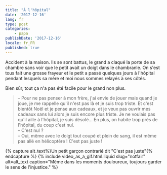 ```yaml
---
title: "À l'hôpital"
date: '2017-12-16'
lang: fr
type: post
categories:
    - papa
publishDate: '2017-12-16'
locale: fr_FR
published: true
---
```


Accident à la maison. Ils se sont battus, le grand a claqué la porte de sa chambre sans voir que le petit avait un doigt dans le chambranle. On s'est tous fait une grosse frayeur et le petit a passé quelques jours à l'hôpital pendant lesquels sa mère et moi nous sommes relayés à ses côtés.

Bien sûr, tout ça n'a pas été facile pour le grand non plus.

<!-- more -->

> – Pour ne pas penser à mon frère, j'ai envie de jouer mais quand je joue, je me rappelle qu'il n'est pas là et je suis trop triste. Et c'est bientôt Noël et je pense aux cadeaux, et je veux pas ouvrir mes cadeaux sans lui alors je suis encore plus triste. Je ne voulais pas qu'il aille à l'hôpital, je suis désolé… En plus, on habite trop près de l'hôpital, du coup c'est nul.  
> – C'est nul ?  
> – Oui, même avec le doigt tout coupé et plein de sang, il est même pas allé en hélicoptère ! C'est pas juste !

{% capture alt_text%}Un petit garçon contrarié dit "C'est pas juste"{% endcapture %}
{% include video_as_a_gif.html.liquid
    slug="notfair"
    alt=alt_text
    caption="Même dans les moments douloureux, toujours garder le sens de l'injustice."
%}